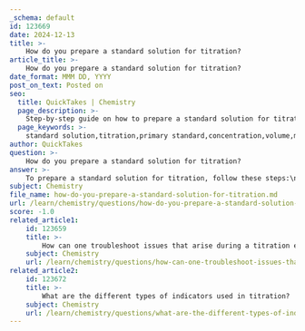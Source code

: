 ```yaml
---
_schema: default
id: 123669
date: 2024-12-13
title: >-
    How do you prepare a standard solution for titration?
article_title: >-
    How do you prepare a standard solution for titration?
date_format: MMM DD, YYYY
post_on_text: Posted on
seo:
  title: QuickTakes | Chemistry
  page_description: >-
    Step-by-step guide on how to prepare a standard solution for titration, including selecting a primary standard, calculating mass, dissolving the solute, and ensuring accurate concentration.
  page_keywords: >-
    standard solution,titration,primary standard,concentration,volume,moles,molar mass,NaOH,preparation,analytical chemistry
author: QuickTakes
question: >-
    How do you prepare a standard solution for titration?
answer: >-
    To prepare a standard solution for titration, follow these steps:\n\n1. **Select a Primary Standard**: Choose a highly pure compound that can be used to prepare a solution with an accurately known concentration. Common examples include sodium chloride (NaCl) or potassium dichromate.\n\n2. **Calculate the Required Mass**: Use the formula to determine the mass of the solute needed:\n   $$\n   \text{Number of moles} = \text{Concentration (mol/dm}^3\text{)} \times \text{Volume (dm}^3\text{)}\n   $$\n   For example, if you want to prepare 250 cm³ (0.250 dm³) of a 0.200 mol/dm³ NaOH solution, you would calculate:\n   $$\n   \text{Number of moles} = 0.200 \, \text{mol/dm}^3 \times 0.250 \, \text{dm}^3 = 0.050 \, \text{mol}\n   $$\n   Then, calculate the mass using the molar mass of NaOH (approximately 40 g/mol):\n   $$\n   \text{Mass} = \text{Number of moles} \times \text{Molar mass} = 0.050 \, \text{mol} \times 40 \, \text{g/mol} = 2.0 \, \text{g}\n   $$\n\n3. **Weigh the Solute**: Accurately weigh the calculated mass of the primary standard using a balance.\n\n4. **Dissolve the Solute**: Place the weighed solute into a beaker and add a small volume of distilled water. Stir the solution until the solute is completely dissolved.\n\n5. **Transfer to a Volumetric Flask**: Carefully transfer the solution from the beaker to a volumetric flask. Rinse the beaker with distilled water and add the rinsing to the volumetric flask to ensure all solute is transferred.\n\n6. **Make Up to the Mark**: Add distilled water to the volumetric flask until the bottom of the meniscus is at the calibration mark. This ensures that the total volume of the solution is accurate.\n\n7. **Homogenize the Solution**: Stopper the flask and invert it several times to ensure thorough mixing of the solution.\n\nBy following these steps, you will have prepared a standard solution with a known concentration, which is essential for accurate titration results. Remember to always use precise equipment and techniques to ensure the accuracy of your standard solution.
subject: Chemistry
file_name: how-do-you-prepare-a-standard-solution-for-titration.md
url: /learn/chemistry/questions/how-do-you-prepare-a-standard-solution-for-titration
score: -1.0
related_article1:
    id: 123659
    title: >-
        How can one troubleshoot issues that arise during a titration experiment?
    subject: Chemistry
    url: /learn/chemistry/questions/how-can-one-troubleshoot-issues-that-arise-during-a-titration-experiment
related_article2:
    id: 123672
    title: >-
        What are the different types of indicators used in titration?
    subject: Chemistry
    url: /learn/chemistry/questions/what-are-the-different-types-of-indicators-used-in-titration
---
```


&nbsp;